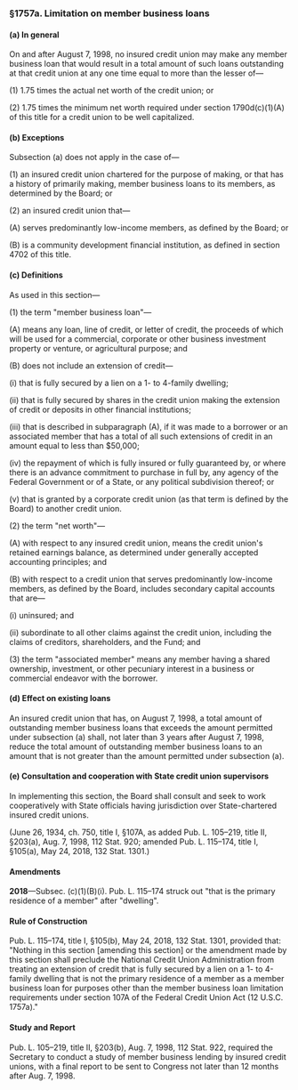 ### §1757a. Limitation on member business loans ###

#### (a) In general ####

On and after August 7, 1998, no insured credit union may make any member business loan that would result in a total amount of such loans outstanding at that credit union at any one time equal to more than the lesser of—

(1) 1.75 times the actual net worth of the credit union; or

(2) 1.75 times the minimum net worth required under section 1790d(c)(1)(A) of this title for a credit union to be well capitalized.

#### (b) Exceptions ####

Subsection (a) does not apply in the case of—

(1) an insured credit union chartered for the purpose of making, or that has a history of primarily making, member business loans to its members, as determined by the Board; or

(2) an insured credit union that—

(A) serves predominantly low-income members, as defined by the Board; or

(B) is a community development financial institution, as defined in section 4702 of this title.

#### (c) Definitions ####

As used in this section—

(1) the term "member business loan"—

(A) means any loan, line of credit, or letter of credit, the proceeds of which will be used for a commercial, corporate or other business investment property or venture, or agricultural purpose; and

(B) does not include an extension of credit—

(i) that is fully secured by a lien on a 1- to 4-family dwelling;

(ii) that is fully secured by shares in the credit union making the extension of credit or deposits in other financial institutions;

(iii) that is described in subparagraph (A), if it was made to a borrower or an associated member that has a total of all such extensions of credit in an amount equal to less than $50,000;

(iv) the repayment of which is fully insured or fully guaranteed by, or where there is an advance commitment to purchase in full by, any agency of the Federal Government or of a State, or any political subdivision thereof; or

(v) that is granted by a corporate credit union (as that term is defined by the Board) to another credit union.

(2) the term "net worth"—

(A) with respect to any insured credit union, means the credit union's retained earnings balance, as determined under generally accepted accounting principles; and

(B) with respect to a credit union that serves predominantly low-income members, as defined by the Board, includes secondary capital accounts that are—

(i) uninsured; and

(ii) subordinate to all other claims against the credit union, including the claims of creditors, shareholders, and the Fund; and

(3) the term "associated member" means any member having a shared ownership, investment, or other pecuniary interest in a business or commercial endeavor with the borrower.

#### (d) Effect on existing loans ####

An insured credit union that has, on August 7, 1998, a total amount of outstanding member business loans that exceeds the amount permitted under subsection (a) shall, not later than 3 years after August 7, 1998, reduce the total amount of outstanding member business loans to an amount that is not greater than the amount permitted under subsection (a).

#### (e) Consultation and cooperation with State credit union supervisors ####

In implementing this section, the Board shall consult and seek to work cooperatively with State officials having jurisdiction over State-chartered insured credit unions.

(June 26, 1934, ch. 750, title I, §107A, as added Pub. L. 105–219, title II, §203(a), Aug. 7, 1998, 112 Stat. 920; amended Pub. L. 115–174, title I, §105(a), May 24, 2018, 132 Stat. 1301.)

#### Amendments ####

**2018**—Subsec. (c)(1)(B)(i). Pub. L. 115–174 struck out "that is the primary residence of a member" after "dwelling".

#### Rule of Construction ####

Pub. L. 115–174, title I, §105(b), May 24, 2018, 132 Stat. 1301, provided that: "Nothing in this section [amending this section] or the amendment made by this section shall preclude the National Credit Union Administration from treating an extension of credit that is fully secured by a lien on a 1- to 4-family dwelling that is not the primary residence of a member as a member business loan for purposes other than the member business loan limitation requirements under section 107A of the Federal Credit Union Act (12 U.S.C. 1757a)."

#### Study and Report ####

Pub. L. 105–219, title II, §203(b), Aug. 7, 1998, 112 Stat. 922, required the Secretary to conduct a study of member business lending by insured credit unions, with a final report to be sent to Congress not later than 12 months after Aug. 7, 1998.
